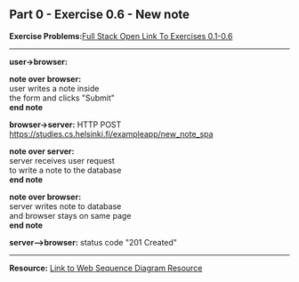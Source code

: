 ## Part 0 - Exercise 0.6 - New note

**Exercise Problems:**[Full Stack Open Link To Exercises 0.1-0.6](https://fullstackopen.com/en/part0/fundamentals_of_web_apps#exercises-0-1-0-6)

---

**user->browser:**<br/> 

**note over browser:**<br/>
user writes a note inside<br/>
the form and clicks "Submit"<br/>
**end note**<br/>

**browser->server:** HTTP POST https://studies.cs.helsinki.fi/exampleapp/new_note_spa

**note over server:**<br/>
server receives user request<br/> 
to write a note to the database<br/>
**end note**<br/>

**note over browser:**<br/>
server writes note to database<br/>
and browser stays on same page<br/>
**end note**<br/>

**server-->browser:** status code "201 Created" 

---
**Resource:** [Link to Web Sequence Diagram Resource](https://www.websequencediagrams.com/)